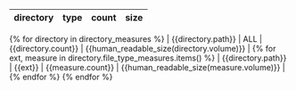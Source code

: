 | directory | type | count | size |
| --- | --- | ---: | ---: |
{% for directory in directory_measures %}
| {{directory.path}} | ALL | {{directory.count}} | {{human_readable_size(directory.volume)}} |
{% for ext, measure in directory.file_type_measures.items() %}
| {{directory.path}} | {{ext}} | {{measure.count}} | {{human_readable_size(measure.volume)}} |
{% endfor %}
{% endfor %}

